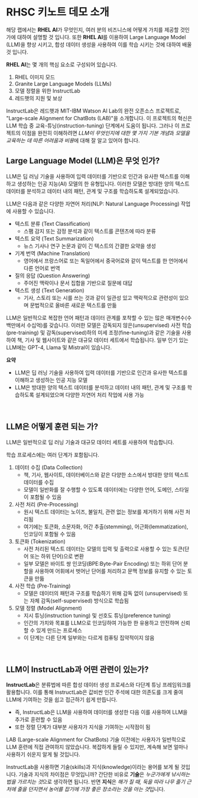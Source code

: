 # RHSC 키노트 데모 소개

해당 랩에서는 **RHEL AI**가 무엇인지, 여러 분의 비즈니스에 어떻게 가치를 제공할 것인가에 대하여 설명할 것 입니다. 또한 **RHEL AI**를 이용하여 Large Language Model (LLM)을 향상 시키고, 합성 데이터 생성을 사용하여 이를 학습 시키는 것에 대하여 배울 것 입니다.

**RHEL AI**는 몇 개의 핵심 요소로 구성되어 있습니다.
1. RHEL 이미지 모드
2. Granite Large Language Models (LLMs)
3. 모델 정렬을 위한 InstructLab
4. 레드햇의 지원 및 보상

InstructLab은 레드햇과 MIT-IBM Watson AI Lab의 완전 오픈소스 프로젝트로, "Large-scale Alignment for ChatBots (LAB)"을 소개합니다. 이 프로젝트의 혁신은 LLM 학습 중 교육-튜닝(instruction-tuning) 단계에서 도움이 됩니다. 그러나 이 프로젝트의 이점을 완전히 이해하려면 *LLM이 무엇인지에 대한 몇 가지 기본 개념*과 *모델을 교육하는 데 따른 어려움과 비용*에 대해 잘 알고 있어야 합니다.
<br>

## Large Language Model (LLM)은 무엇 인가?

LLM은 딥 러닝 기술을 사용하여 입력 데이터를 기반으로 인간과 유사한 텍스트를 이해하고 생성하는 인공 지능(AI) 모델의 한 유형입니다. 이러한 모델은 방대한 양의 텍스트 데이터를 분석하고 데이터 내의 패턴, 관계 및 구조를 학습하도록 설계되었습니다.

LLM은 다음과 같은 다양한 자연어 처리(NLP: Natural Language Processing) 작업에 사용할 수 있습니다.
* 텍스트 분류 (Text Classification)
  - 스팸 감지 또는 감정 분석과 같이 텍스트를 콘텐츠에 따라 분류
* 텍스트 요약 (Text Summarization)
  - 뉴스 기사나 연구 논문과 같이 긴 텍스트의 간결한 요약을 생성
* 기계 번역 (Machine Translation)
  - 영어에서 프랑스어로 또는 독일어에서 중국어로와 같이 텍스트를 한 언어에서 다른 언어로 번역
* 질의 응답 (Question Answering)
  - 주어진 맥락이나 문서 집합을 기반으로 질문에 대답
* 텍스트 생성 (Text Generation)
  - 기사, 스토리 또는 시를 쓰는 것과 같이 일관성 있고 맥락적으로 관련성이 있으며 문법적으로 올바른 새로운 텍스트를 만듦

LLM은 일반적으로 복잡한 언어 패턴과 데이터 관계를 포착할 수 있는 많은 매개변수(수백만에서 수십억)를 갖습니다. 이러한 모델은 감독되지 않은(unsupervised) 사전 학습(pre-training) 및 감독(supervised)하의 미세 조정(fine-tuning)과 같은 기술을 사용하여 책, 기사 및 웹사이트와 같은 대규모 데이터 세트에서 학습됩니다. 일부 인기 있는 LLM에는 GPT-4, Llama 및 Mistral이 있습니다.

**요약**
* LLM은 딥 러닝 기술을 사용하여 입력 데이터를 기반으로 인간과 유사한 텍스트를 이해하고 생성하는 인공 지능 모델
* LLM은 방대한 양의 텍스트 데이터를 분석하고 데이터 내의 패턴, 관계 및 구조를 학습하도록 설계되었으며 다양한 자연어 처리 작업에 사용 가능
<br>

## LLM은 어떻게 훈련 되는 가?

LLM은 일반적으로 딥 러닝 기술과 대규모 데이터 세트를 사용하여 학습합니다. 

학습 프로세스에는 여러 단계가 포함됩니다.
1. 데이터 수집 (Data Collection)
   - 책, 기사, 웹사이트, 데이터베이스와 같은 다양한 소스에서 방대한 양의 텍스트 데이터를 수집
   - 모델이 일반화를 잘 수행할 수 있도록 데이터에는 다양한 언어, 도메인, 스타일이 포함될 수 있음
2. 사전 처리 (Pre-Processing)
   - 원시 텍스트 데이터는 노이즈, 불일치, 관련 없는 정보를 제거하기 위해 사전 처리됨
   - 여기에는 토큰화, 소문자화, 어간 추출(stemming), 어근화(lemmatization), 인코딩이 포함될 수 있음
3. 토큰화 (Tokenization)
   - 사전 처리된 텍스트 데이터는 모델의 입력 및 출력으로 사용할 수 있는 토큰(단어 또는 하위 단어)으로 변환
   - 일부 모델은 바이트 쌍 인코딩(BPE:Byte-Pair Encoding) 또는 하위 단어 분할을 사용하여 어휘에서 벗어난 단어를 처리하고 문맥 정보를 유지할 수 있는 토큰을 만듦
4. 사전 학습 (Pre-Training)
   - 모델은 데이터의 패턴과 구조를 학습하기 위해 감독 없이 (unsupervised) 또는 자체 감독(self-supervised) 방식으로 학습됨
5. 모델 정렬 (Model Alignment)
   - 지시 튜닝(instruction tuning) 및 선호도 튜닝(preference tuning)
   - 인간의 가치와 목표를 LLM으로 인코딩하여 가능한 한 유용하고 안전하며 신뢰할 수 있게 만드는 프로세스
   - 이 단계는 다른 단계 일부와는 다르게 컴퓨팅 집약적이지 않음
<br>

## LLM이 InstructLab과 어떤 관련이 있는가?

**InstructLab**은 분류법에 따른 합성 데이터 생성 프로세스와 다단계 튜닝 프레임워크를 활용합니다. 이를 통해 InstructLab은 값비싼 인간 주석에 대한 의존도를 크게 줄여 LLM에 기여하는 것을 쉽고 접근하기 쉽게 만듭니다.
* 즉, InstructLab은 LLM을 사용하여 데이터를 생성한 다음 이를 사용하여 LLM을 추가로 훈련할 수 있음
* 또한 정렬 단계가 대부분 사용자가 지식을 기여하는 시작점이 됨

LAB (Large-scale Alignment for ChatBots) 기술 이전에는 사용자가 일반적으로 LLM 훈련에 직접 관여하지 않았습니다. 복잡하게 들릴 수 있지만, 계속해 보면 얼마나 사용하기 쉬운지 알게 될 것입니다.

InstructLab을 사용하면 기술(skills)과 지식(knowledge)이라는 용어를 보게 될 것입니다. 기술과 지식의 차이점은 무엇입니까? 간단한 비유로 **기술**은 *누군가에게 낚시하는 법을 가르치는 것*으로 생각하면 됩니다. 반면 **지식**은 *해가 질 때, 둑을 따라 나무 줄기 근처에 줄을 던지면서 농어를 잡기에 가장 좋은 장소라는 것을 아는 것*입니다.
<br>